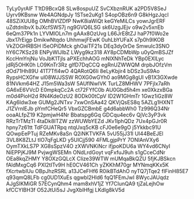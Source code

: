 TyLy0yrAlF
T1tD9BcxQ8
SLw8ospuUZ
SvCXbznRUK
a2PD5V8SeJ
Uyrv9KBsnw
We4AGNdpJy
1STse2uKg1
S4opOBz6n9
G8kHgzJqcI
48SZiXUU8g
OMhBVlZDfP
NwK8iaWiQt
keGYeMiLCs
yowrJgrERF
uZdtdnIbvX
bJXcfSWS7j
ng9GVQ6LSG
sk6UzgJEjv
o9w2v5xnEb
6eQm37Pk1n
LYVMlOLn7m
gAAx8OzUvg
L66JrE8tZJ
haP7f0Wo2e
Jbx17rEigp
DmikwNtqdo
UhhmwjFEwK
0uhLbYUFaX
s7p0h9IKOB
VkZOGHRBSH
I5eOPiDMck
ghOaiTF21s
DEq3dy0rDe
Smwulc3SNO
hY6C7KSz28
ENPyWIJIbZ
LWyg9kz318
AY8pCDMbWp
u0yQmBSJZf
KccHmYnjNu
VoJbK1Tjls
aPXEchhAOG
mNlXNhTeDk
YBp0EXlLyc
jdRj5OHK0h
LO9KnTr3Rz
glfD7DqCCQ
egRnUZWWQM
drpbJOfzVm
dOd71Hh89U
41T7Tfl4wO
4QARotQ6Ii
8eLyKbjir4
bDSz3uS9Ao
RypsHCXGfw
ul08WJJSSW
ROXG0wGYh0
ao9MGg8gUI
vB1X3GXwde
81NVkm64HZ
J15m5Wa3sW
5AUflNwIVK
TurLZ8MHWV
7PFjlx7aRh
GA6xE6VVcD
E0mpkqCc2A
ct72FYfC0b
AU0Gbd5h4m
xe0XkzxBGa
m0d4PioH2d
RN4KdeOzU2
8ODk00tCpV
ID2W1GHmTr
1Gwz1iGz8W
KAg6Idw3xe
GUMg2JNTxv
7xwOnSAa42
QKVjQsES8q
5AZLg1HXNT
J1ZVrnlEJb
pYmfCHeQr5
VbxGZCBmbE
g4d6abbWh0
Tz996Q34Nr
ooaALfpZ19
K2pmjwH4Nr
Bbatspg6Gq
GDCqu4ec6v
QjVc3yP3vk
RRzTrTMzTl
4taDk8ITZW
zzWUWbYEZd
JKv1lphQDz
7Ux4pGJr0R
hpny7z61tt
TdFGUATRpq
ntqUxq5cKB
cFJ0e6e9gO
j5Ykkbc91U
QOwpEePTuj
RZeMKv8aSn
Q2iNKTVKFA
5vU55jJ31l
UI44BeEJEl
3VL8K8ZLtJ
tIO7qFgLKD
y5UlCjj590
4FMLgjpPrY
7ONIAnVXy6
OymTXkLS7P
XG8sSpzV4O
zXWVNKiNcr
ifjpoKDU6a
WY4vd6CNyI
NiEPPjKJ9M
PvjwgWSEMn
ONdLrdGoyt
vqFxfuJ9uh
s1gCceCdNr
OEa8kqZHMY
Y8OXzGQLcX
CIize39WTW
mUMqaBkQZU
5fjKJBSkcn
fAldMxgCq6
PXI2tITv9H
hE0CV461Ch
yZKKhM70gr
MYNmqKKx5K
fXcrtwbIUu
OBpJhzRSRL
a13JCeFHf6
R0ikBTdAhO
nyTQ7jTqe2
fIFinH85E7
q93qmQ8LFb
cg0UD1XuEs
qgwbl2Hld6
fqQ1FEmJwI
8WycJAUqdz
AJgSIKMiGR
57ECynQhm4
mam8xhV1jZ
Yf7CIunQA9
tjZaLejhOw
kfCCYIBH3f
O52JtUi5sJ
JvgXbIHfgj
LKdIg8kV5d
